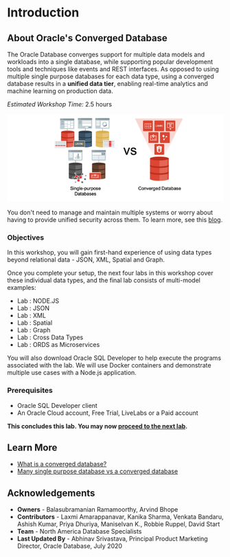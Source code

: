 # Introduction

## About Oracle's Converged Database
The Oracle Database converges support for multiple data models and workloads into a single database, while supporting popular development tools and techniques like events and REST interfaces. As opposed to using multiple single purpose databases for each data type, using a converged database results in a **unified data tier**, enabling real-time analytics and machine learning on production data.

*Estimated Workshop Time:*  2.5 hours

![](images/single-vs-converged.png " ")

You don't need to manage and maintain multiple systems or worry about having to provide unified security across them. To learn more, see this [blog](https://blogs.oracle.com/database/many-single-purpose-databases-versus-a-converged-database).

### Objectives
In this workshop, you will gain first-hand experience of using data types beyond relational data - JSON, XML, Spatial and Graph.

Once you complete your setup, the next four labs in this workshop cover these individual data types, and the final lab consists of multi-model examples:

- Lab : NODE.JS
- Lab : JSON
- Lab : XML
- Lab : Spatial
- Lab : Graph
- Lab : Cross Data Types
- Lab : ORDS as Microservices

You will also download Oracle SQL Developer to help execute the programs associated with the lab. We will use Docker containers and demonstrate multiple use cases with a Node.js application.

### Prerequisites
- Oracle SQL Developer client
- An Oracle Cloud account, Free Trial, LiveLabs or a Paid account

**This concludes this lab. You may now [proceed to the next lab](#next).**

## Learn More
- [What is a converged database?](https://blogs.oracle.com/database/what-is-a-converged-database)
- [Many single purpose database vs a converged database](https://blogs.oracle.com/database/many-single-purpose-databases-versus-a-converged-database)

## Acknowledgements
- **Owners** - Balasubramanian Ramamoorthy, Arvind Bhope
- **Contributors** - Laxmi Amarappanavar, Kanika Sharma, Venkata Bandaru, Ashish Kumar, Priya Dhuriya, Maniselvan K., Robbie Ruppel, David Start
- **Team** - North America Database Specialists
- **Last Updated By** - Abhinav Srivastava, Principal Product Marketing Director, Oracle Database, July 2020



